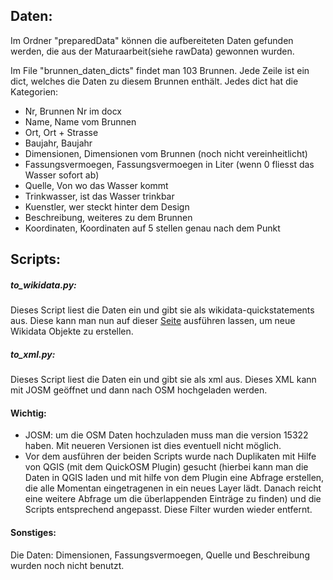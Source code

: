 ## Daten:
Im Ordner "preparedData" können die aufbereiteten Daten gefunden werden, die aus der Maturaarbeit(siehe rawData) gewonnen wurden.

Im File "brunnen_daten_dicts" findet man 103 Brunnen.
Jede Zeile ist ein dict, welches die Daten zu diesem Brunnen enthält.
Jedes dict hat die Kategorien:
* Nr, Brunnen Nr im docx
* Name, Name vom Brunnen
* Ort, Ort + Strasse
* Baujahr, Baujahr
* Dimensionen, Dimensionen vom Brunnen (noch nicht vereinheitlicht)
* Fassungsvermoegen, Fassungsvermoegen in Liter (wenn 0 fliesst das Wasser sofort ab)
* Quelle, Von wo das Wasser kommt
* Trinkwasser, ist das Wasser trinkbar
* Kuenstler, wer steckt hinter dem Design
* Beschreibung, weiteres zu dem Brunnen
* Koordinaten, Koordinaten auf 5 stellen genau nach dem Punkt

## Scripts:
##### to_wikidata.py:
Dieses Script liest die Daten ein und gibt sie als wikidata-quickstatements aus. Diese kann man nun auf dieser [Seite](https://tools.wmflabs.org/wikidata-todo/quick_statements.php) ausführen lassen, um neue Wikidata Objekte zu erstellen.

##### to_xml.py:
Dieses Script liest die Daten ein und gibt sie als xml aus. Dieses XML kann mit JOSM geöffnet und dann nach OSM hochgeladen werden.

#### Wichtig:
* JOSM: um die OSM Daten hochzuladen muss man die version 15322 haben. Mit neueren Versionen ist dies eventuell nicht möglich.
* Vor dem ausführen der beiden Scripts wurde nach Duplikaten mit Hilfe von QGIS (mit dem QuickOSM Plugin) gesucht (hierbei kann man die Daten in QGIS laden und mit hilfe von dem Plugin eine Abfrage erstellen, die alle Momentan eingetragenen in ein neues Layer lädt. Danach reicht eine weitere Abfrage um die überlappenden Einträge zu finden) und die Scripts entsprechend angepasst. Diese Filter wurden wieder entfernt.


#### Sonstiges:
Die Daten: Dimensionen, Fassungsvermoegen, Quelle und Beschreibung wurden noch nicht benutzt.